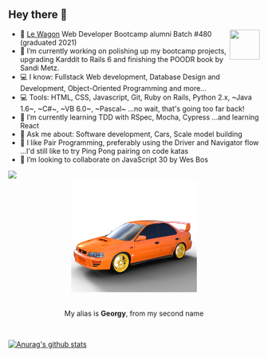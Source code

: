 
## Hey there 👋
<a href="https://www.linkedin.com/in/karl-keller"><img align="right" src="https://live.staticflickr.com/8296/7749079740_113c14cc98_w.jpg" height="60px" width="60px"></a>

- 🌱 [Le Wagon](https://www.lewagon.com/) Web Developer Bootcamp alumni  Batch #480 (graduated 2021)
- 🔭 I’m currently working on polishing up my bootcamp projects, upgrading Karddit to Rails 6 and finishing the POODR book by Sandi Metz.
- 💻 I know: Fullstack Web development, Database Design and Development, Object-Oriented Programming and more...
- 💻 Tools: HTML, CSS, Javascript, Git, Ruby on Rails, Python 2.x, ~Java 1.6~, ~C#~, ~VB 6.0~, ~Pascal~ ...no wait, that's going too far back!
- 🌱 I’m currently learning TDD with RSpec, Mocha, Cypress  ...and learning React
- 💬 Ask me about: Software development, Cars, Scale model building
- 👯 I like Pair Programming, preferably using the Driver and Navigator flow  ...I'd still like to try Ping Pong pairing on code katas
- 👯 I’m looking to collaborate on JavaScript 30 by Wes Bos
<a href="https://www.codewars.com/users/Georgy5">
  <img src="https://www.codewars.com/users/Georgy5/badges/large">
</a>

<div align="center">
  <img src="https://github.com/Georgy5/Georgy5/blob/master/GC8.rendered.in.DAZ.png?raw=true" width="50%" alt="my_Scooby_3Dmodel" />
  <br />
  <br />
  <p>My alias is <strong>Georgy</strong>, from my second name</p>
  <br />
</div>

[![Anurag's github stats](https://github-readme-stats.vercel.app/api?username=georgy5&theme=vision-friendly-dark)](https://github.com/anuraghazra/github-readme-stats)

<!--
**Georgy5/Georgy5** is a ✨ _special_ ✨ repository because its `README.md` (this file) appears on your GitHub profile.

Here are some ideas to get you started:

- 🔭 I’m currently working on ...
- 🌱 I’m currently learning ...
- 👯 I’m looking to collaborate on ...
- 🤔 I’m looking for help with ...
- 💬 Ask me about ...
- 📫 How to reach me: ...
- 😄 Pronouns: ...
- ⚡ Fun fact: ...
- 📝 Check out ...
-->
